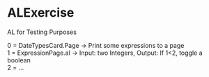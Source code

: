 # ALExercise
AL for Testing Purposes

0 = DateTypesCard.Page -> Print some expressions to a page \
1 = ExpressionPage.al -> Input: two Integers, Output: If 1<2, toggle a boolean \
2 = ...
